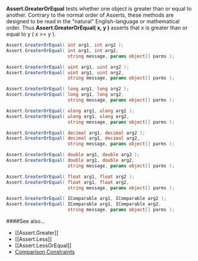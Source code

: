 **Assert.GreaterOrEqual** tests whether one object is greater than or equal to another.
Contrary to the normal order of Asserts, these methods are designed to be
read in the "natural" English-language or mathematical order. Thus
**Assert.GreaterOrEqual( x, y )** asserts that x is greater than or equal to y ( x >= y ).

```C#
Assert.GreaterOrEqual( int arg1, int arg2 );
Assert.GreaterOrEqual( int arg1, int arg2, 
                       string message, params object[] parms );

Assert.GreaterOrEqual( uint arg1, uint arg2 );
Assert.GreaterOrEqual( uint arg1, uint arg2, 
                       string message, params object[] parms );

Assert.GreaterOrEqual( long arg1, long arg2 );
Assert.GreaterOrEqual( long arg1, long arg2, 
                       string message, params object[] parms );

Assert.GreaterOrEqual( ulong arg1, ulong arg2 );
Assert.GreaterOrEqual( ulong arg1, ulong arg2, 
                       string message, params object[] parms );

Assert.GreaterOrEqual( decimal arg1, decimal arg2 );
Assert.GreaterOrEqual( decimal arg1, decimal arg2, 
                       string message, params object[] parms );

Assert.GreaterOrEqual( double arg1, double arg2 );
Assert.GreaterOrEqual( double arg1, double arg2, 
                       string message, params object[] parms );

Assert.GreaterOrEqual( float arg1, float arg2 );
Assert.GreaterOrEqual( float arg1, float arg2, 
                       string message, params object[] parms );

Assert.GreaterOrEqual( IComparable arg1, IComparable arg2 );
Assert.GreaterOrEqual( IComparable arg1, IComparable arg2, 
                       string message, params object[] parms );
```

####See also...
 * [[Assert.Greater]]
 * [[Assert.Less]]
 * [[Assert.LessOrEqual]]
 * [Comparison Constraints](constraints#comparison-constraints)
